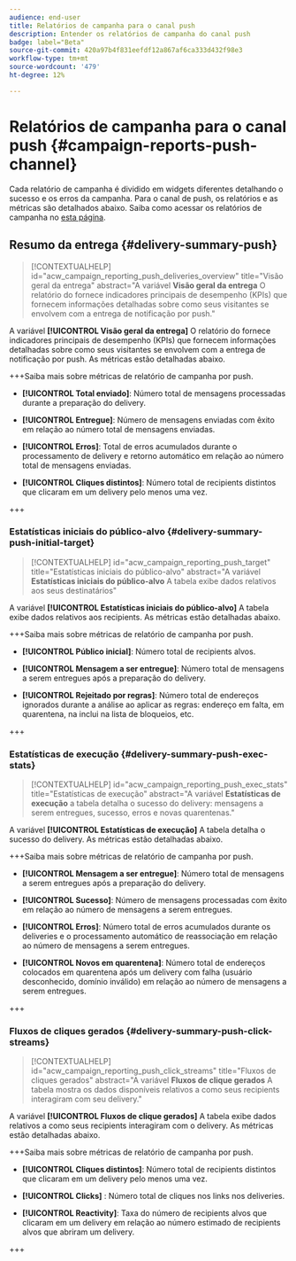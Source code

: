 ```yaml
---
audience: end-user
title: Relatórios de campanha para o canal push
description: Entender os relatórios de campanha do canal push
badge: label="Beta"
source-git-commit: 420a97b4f831eefdf12a867af6ca333d432f98e3
workflow-type: tm+mt
source-wordcount: '479'
ht-degree: 12%

---
```



# Relatórios de campanha para o canal push {#campaign-reports-push-channel}

Cada relatório de campanha é dividido em widgets diferentes detalhando o sucesso e os erros da campanha. Para o canal de push, os relatórios e as métricas são detalhados abaixo. Saiba como acessar os relatórios de campanha no [esta página](campaign-reports.md).

## Resumo da entrega {#delivery-summary-push}

>[!CONTEXTUALHELP]
>id="acw_campaign_reporting_push_deliveries_overview"
>title="Visão geral da entrega"
>abstract="A variável **Visão geral da entrega** O relatório do fornece indicadores principais de desempenho (KPIs) que fornecem informações detalhadas sobre como seus visitantes se envolvem com a entrega de notificação por push."

A variável **[!UICONTROL Visão geral da entrega]** O relatório do fornece indicadores principais de desempenho (KPIs) que fornecem informações detalhadas sobre como seus visitantes se envolvem com a entrega de notificação por push. As métricas estão detalhadas abaixo.

+++Saiba mais sobre métricas de relatório de campanha por push.

* **[!UICONTROL Total enviado]**: Número total de mensagens processadas durante a preparação do delivery.

* **[!UICONTROL Entregue]**: Número de mensagens enviadas com êxito em relação ao número total de mensagens enviadas.

* **[!UICONTROL Erros]**: Total de erros acumulados durante o processamento de delivery e retorno automático em relação ao número total de mensagens enviadas.

* **[!UICONTROL Cliques distintos]**: Número total de recipients distintos que clicaram em um delivery pelo menos uma vez.

+++

### Estatísticas iniciais do público-alvo {#delivery-summary-push-initial-target}


>[!CONTEXTUALHELP]
>id="acw_campaign_reporting_push_target"
>title="Estatísticas iniciais do público-alvo"
>abstract="A variável **Estatísticas iniciais do público-alvo** A tabela exibe dados relativos aos seus destinatários"

A variável **[!UICONTROL Estatísticas iniciais do público-alvo]** A tabela exibe dados relativos aos recipients. As métricas estão detalhadas abaixo.

+++Saiba mais sobre métricas de relatório de campanha por push.

* **[!UICONTROL Público inicial]**: Número total de recipients alvos.

* **[!UICONTROL Mensagem a ser entregue]**: Número total de mensagens a serem entregues após a preparação do delivery.

* **[!UICONTROL Rejeitado por regras]**: Número total de endereços ignorados durante a análise ao aplicar as regras: endereço em falta, em quarentena, na inclui na lista de bloqueios, etc.

+++

### Estatísticas de execução {#delivery-summary-push-exec-stats}

>[!CONTEXTUALHELP]
>id="acw_campaign_reporting_push_exec_stats"
>title="Estatísticas de execução"
>abstract="A variável **Estatísticas de execução** a tabela detalha o sucesso do delivery: mensagens a serem entregues, sucesso, erros e novas quarentenas."

A variável **[!UICONTROL Estatísticas de execução]** A tabela detalha o sucesso do delivery. As métricas estão detalhadas abaixo.

+++Saiba mais sobre métricas de relatório de campanha por push.

* **[!UICONTROL Mensagem a ser entregue]**: Número total de mensagens a serem entregues após a preparação do delivery.

* **[!UICONTROL Sucesso]**: Número de mensagens processadas com êxito em relação ao número de mensagens a serem entregues.

* **[!UICONTROL Erros]**: Número total de erros acumulados durante os deliveries e o processamento automático de reassociação em relação ao número de mensagens a serem entregues.

* **[!UICONTROL Novos em quarentena]**: Número total de endereços colocados em quarentena após um delivery com falha (usuário desconhecido, domínio inválido) em relação ao número de mensagens a serem entregues.

+++

### Fluxos de cliques gerados {#delivery-summary-push-click-streams}

>[!CONTEXTUALHELP]
>id="acw_campaign_reporting_push_click_streams"
>title="Fluxos de cliques gerados"
>abstract="A variável **Fluxos de clique gerados** A tabela mostra os dados disponíveis relativos a como seus recipients interagiram com seu delivery."

A variável **[!UICONTROL Fluxos de clique gerados]** A tabela exibe dados relativos a como seus recipients interagiram com o delivery. As métricas estão detalhadas abaixo.

+++Saiba mais sobre métricas de relatório de campanha por push.

* **[!UICONTROL Cliques distintos]**: Número total de recipients distintos que clicaram em um delivery pelo menos uma vez.

* **[!UICONTROL Clicks]** : Número total de cliques nos links nos deliveries.

* **[!UICONTROL Reactivity]**: Taxa do número de recipients alvos que clicaram em um delivery em relação ao número estimado de recipients alvos que abriram um delivery.

+++
